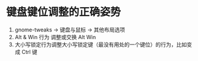 # 键盘键位调整的正确姿势

1. gnome-tweaks -> 键盘与鼠标 -> 其他布局选项
2. Alt & Win 行为 调整或交换 Alt Win
3. 大小写锁定行为调整大小写锁定键（最没有用处的一个键位）的行为，比如变成 Ctrl 键
